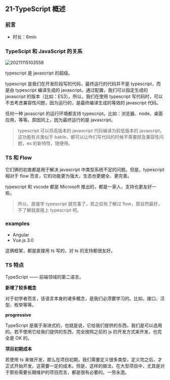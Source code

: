 ## 21-TypeScript 概述

### 前言

- 时长：6min

### TypeScipt 和 JavaScript 的关系

![20211115103558](https://cdn.jsdelivr.net/gh/123taojiale/dahuyou_picture@main/blogs/20211115103558.png)

typescript 是 javascript 的超级。

typescript 是我们在开发阶段写的代码，最终运行的代码并不是 typescript，而是由 typescript 编译生成的 javascript。通过配置，我们可以指定生成的 javascript 的版本（比如：ES3）。所以，我们在使用 typescript 写代码时，可以不去考虑兼容性问题，因为运行的，是最终编译生成的等效的 javascript 代码。

任何一种 javascript 的运行环境都支持 typescript。比如：浏览器、node、桌面应用，等等。原因同上，因为最终运行的是 javascript。

> typescript 可以将高版本的 javascript 代码编译为较低版本的 javascript，这功能有点类似于 bable，都可以让咋们写代码的时候不需要顾及兼容性问题，es 的新特性，随便用。

### TS 和 Flow

它们俩的初衷都是用于解决 javascript 中类型系统不足的问题。但是，typescript 相对于 flow 而言，它的功能更为强大，生态也更健全、更完善。

typescript 和 vscode 都是 Microsoft 推出的，都是一家人，支持也更友好一些。

> 所以，直接学 typescript 就完事了，若之前有了解过 flow，那自然最好，不了解就直接上 typescript 吧。

### examples

- Angular
- Vue.js 3.0

这俩框架，都是直接用 ts 写的，对 ts 的支持都很友好。

### TS 特点

TypeScript —— 前端领域的第二语言。

**新增了较多概念**

对于初学者而言，该语言本身的诸多概念，是我们必须要学习的。比如，接口、泛型、枚举等等。

**progressive**

TypeScript 是属于渐进式的，也就是说，它给我们提供的东西，我们是可以选用的。若不使用它给我们提供的东西，完全按照之前的 js 的开发方式来开发，也完全是 OK 的。

**项目初期成本**

若使用 ts 来做开发，那么在项目初期，我们需要定义很多类型，定义完之后，才正式开始开发，这需要一定的成本。但是，这样的做法，在大型项目中，尤其是对于那些需要长期维护的项目而言，都是很有必要的。一劳永逸。

